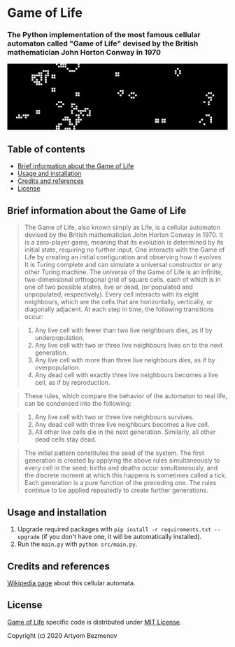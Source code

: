 # Game of Life

### The Python implementation of the most famous cellular automaton called "Game of Life" devised by the British mathematician John Horton Conway in 1970

<p align="center">
  <img src="docs/README/demo.gif" alt="Game of Life Demo">
</p>

## Table of contents

- [Brief information about the Game of Life](#brief-information-about-the-game-of-life)
- [Usage and installation](#usage-and-installation)
- [Credits and references](#credits-and-references)
- [License](#license)

## Brief information about the Game of Life

> The Game of Life, also known simply as Life, is a cellular automaton devised by the British mathematician John Horton Conway in 1970. It is a zero-player game, meaning that its evolution is determined by its initial state, requiring no further input. One interacts with the Game of Life by creating an initial configuration and observing how it evolves. It is Turing complete and can simulate a universal constructor or any other Turing machine.
> The universe of the Game of Life is an infinite, two-dimensional orthogonal grid of square cells, each of which is in one of two possible states, live or dead, (or populated and unpopulated, respectively). Every cell interacts with its eight neighbours, which are the cells that are horizontally, vertically, or diagonally adjacent. At each step in time, the following transitions occur:

> 1. Any live cell with fewer than two live neighbours dies, as if by underpopulation.
> 2. Any live cell with two or three live neighbours lives on to the next generation.
> 3. Any live cell with more than three live neighbours dies, as if by overpopulation.
> 4. Any dead cell with exactly three live neighbours becomes a live cell, as if by reproduction.

> These rules, which compare the behavior of the automaton to real life, can be condensed into the following:

> 1. Any live cell with two or three live neighbours survives.
> 2. Any dead cell with three live neighbours becomes a live cell.
> 3. All other live cells die in the next generation. Similarly, all other dead cells stay dead.

> The initial pattern constitutes the seed of the system. The first generation is created by applying the above rules simultaneously to every cell in the seed; births and deaths occur simultaneously, and the discrete moment at which this happens is sometimes called a tick. Each generation is a pure function of the preceding one. The rules continue to be applied repeatedly to create further generations.

## Usage and installation

1. Upgrade required packages with `pip install -r requirements.txt --upgrade` (if you don't have one, it will be automatically installed).
2. Run the `main.py` with `python src/main.py`.

## Credits and references

[Wikipedia page](https://en.wikipedia.org/wiki/Conway%27s_Game_of_Life) about this cellular automata.

## License

[Game of Life](https://github.com/8nhuman8/game-of-life) specific code is distributed under [MIT License](https://github.com/8nhuman8/game-of-life/blob/master/LICENSE).

Copyright (c) 2020 Artyom Bezmenov
